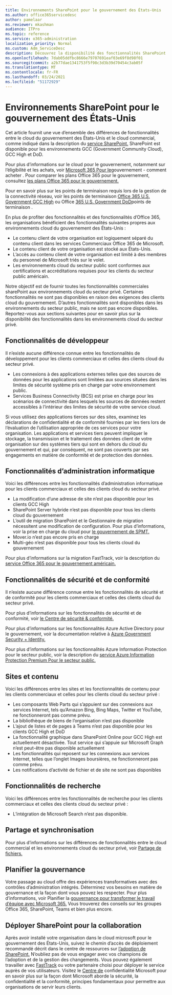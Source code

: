 ```yaml
---
title: Environnements SharePoint pour le gouvernement des États-Unis
ms.author: office365servicedesc
author: pamelaar
ms.reviewer: mkashman
audience: ITPro
ms.topic: reference
ms.service: o365-administration
localization_priority: Normal
ms.custom: Adm_ServiceDesc
description: Découvrez la disponibilité des fonctionnalités SharePoint pour les clients cloud du gouvernement américain.
ms.openlocfilehash: 7dab05ddfbc8666e79707691eaf03e69f8d98f01
ms.sourcegitcommit: a2b77dae1341753f5f98c3d3b39d70454c3ab05f
ms.translationtype: MT
ms.contentlocale: fr-FR
ms.lasthandoff: 03/24/2021
ms.locfileid: "51172929"
---
```

# <a name="sharepoint-for-us-government-environments"></a>Environnements SharePoint pour le gouvernement des États-Unis

Cet article fournit une vue d’ensemble des différences de fonctionnalités entre le cloud du gouvernement des États-Unis et le cloud commercial, comme indiqué dans la description du [service SharePoint.](../../sharepoint-online-service-description/sharepoint-online-service-description.md) SharePoint est disponible pour les environnements GCC (Government Community Cloud), GCC High et DoD. 

Pour plus d’informations sur le cloud pour le gouvernement, notamment sur l’éligibilité et les achats, voir [Microsoft 365 Pour le](./microsoft-365-government-how-to-buy.md)gouvernement - comment acheter . Pour comparer les plans Office 365 pour le gouvernement, consultez [les plans Office 365 pour le gouvernement.](https://www.microsoft.com/microsoft-365/government/compare-office-365-government-plans?rtc=1#EligibilityRequirements)

Pour en savoir plus sur les points de terminaison requis lors de la gestion de la connectivité réseau, voir les points de terminaison [Office 365 U.S. Government GCC High](/office365/enterprise/office-365-u-s-government-gcc-high-endpoints#sharepoint-online-and-onedrive-for-business) ou Office [365 U.S. Government DoD](/office365/enterprise/office-365-u-s-government-dod-endpoints#sharepoint-online-and-onedrive-for-business)points de terminaison .

En plus de profiter des fonctionnalités et des fonctionnalités d’Office 365, les organisations bénéficient des fonctionnalités suivantes propres aux environnements cloud du gouvernement des États-Unis :

-   Le contenu client de votre organisation est logiquement séparé du contenu client dans les services Commerciaux Office 365 de Microsoft.
-   Le contenu client de votre organisation est stocké aux États-Unis.
-   L’accès au contenu client de votre organisation est limité à des membres du personnel de Microsoft triés sur le volet.
-   Les environnements cloud du secteur public sont conformes aux certifications et accréditations requises pour les clients du secteur public américain.

Notre objectif est de fournir toutes les fonctionnalités commerciales sharePoint aux environnements cloud du secteur privé. Certaines fonctionnalités ne sont pas disponibles en raison des exigences des clients cloud du gouvernement. D’autres fonctionnalités sont disponibles dans les environnements du secteur public, mais ne sont pas encore disponibles. Reportez-vous aux sections suivantes pour en savoir plus sur la disponibilité des fonctionnalités dans les environnements cloud du secteur privé.

## <a name="developer-features"></a>Fonctionnalités de développeur

Il n’existe aucune différence connue entre les fonctionnalités de développement pour les clients commerciaux et celles des clients cloud du secteur privé.

- Les connexions à des applications externes telles que des sources de données pour les applications sont limitées aux sources situées dans les limites de sécurité système pris en charge par votre environnement public.
- Services Business Connectivity (BCS) est prise en charge pour les scénarios de connectivité dans lesquels les sources de données restent accessibles à l’intérieur des limites de sécurité de votre service cloud.

Si vous utilisez des applications tierces sur des sites, examinez les déclarations de confidentialité et de conformité fournies par les tiers lors de l’évaluation de l’utilisation appropriée de ces services pour votre organisation. Les applications et services tiers peuvent impliquer le stockage, la transmission et le traitement des données client de votre organisation sur des systèmes tiers qui sont en dehors du cloud du gouvernement et qui, par conséquent, ne sont pas couverts par ses engagements en matière de conformité et de protection des données. 

## <a name="it-admin-features"></a>Fonctionnalités d’administration informatique

Voici les différences entre les fonctionnalités d’administration informatique pour les clients commerciaux et celles des clients cloud du secteur privé.

- La modification d’une adresse de site n’est pas disponible pour les clients GCC High
- SharePoint Server hybride n’est pas disponible pour tous les clients cloud du gouvernement
- L’outil de migration SharePoint et le Gestionnaire de migration nécessitent une modification de configuration. Pour plus d’informations, voir la prise en charge du cloud pour [le gouvernement de SPMT.](/sharepointmigration/spmt-install-issues#government-cloud-support)
- Mover.io n’est pas encore pris en charge
- Multi-géo n’est pas disponible pour tous les clients cloud du gouvernement

Pour plus d’informations sur la migration FastTrack, voir la description du [service Office 365 pour le gouvernement américain.](./office-365-us-government.md#data-migrations-performed-by-fasttrack)

## <a name="security-and-compliance-features"></a>Fonctionnalités de sécurité et de conformité

Il n’existe aucune différence connue entre les fonctionnalités de sécurité et de conformité pour les clients commerciaux et celles des clients cloud du secteur privé.

Pour plus d’informations sur les fonctionnalités de sécurité et de conformité, voir [le Centre de sécurité & conformité.](../office-365-securitycompliance-center.md)

Pour plus d’informations sur les fonctionnalités Azure Active Directory pour le gouvernement, voir la documentation relative à [Azure Government Security + Identity.](/azure/azure-government/documentation-government-services-securityandidentity#azure-active-directory) 

Pour plus d’informations sur les fonctionnalités Azure Information Protection pour le secteur public, voir la description du [service Azure Information Protection Premium Pour le secteur public.](/enterprise-mobility-security/solutions/ems-aip-premium-govt-service-description) 

## <a name="sites-and-content"></a>Sites et contenu

Voici les différences entre les sites et les fonctionnalités de contenu pour les clients commerciaux et celles pour les clients cloud du secteur privé :

- Les composants Web Parts qui s’appuient sur des connexions aux services Internet, tels qu’Amazon Bing, Bing Maps, Twitter et YouTube, ne fonctionneront pas comme prévu.
- La bibliothèque de biens de l’organisation n’est pas disponible
- L’ajout de listes et de pages à Teams n’est pas disponible pour les clients GCC High et DoD
- La fonctionnalité graphique dans SharePoint Online pour GCC High est actuellement désactivée. Tout service qui s’appuie sur Microsoft Graph n’est peut-être pas disponible actuellement
- Les fonctionnalités qui reposent sur les connexions aux services Internet, telles que l’onglet Images boursières, ne fonctionneront pas comme prévu.
- Les notifications d’activité de fichier et de site ne sont pas disponibles

## <a name="search-features"></a>Fonctionnalités de recherche

Voici les différences entre les fonctionnalités de recherche pour les clients commerciaux et celles des clients cloud du secteur privé :

- L’intégration de Microsoft Search n’est pas disponible.

## <a name="sharing-and-sync"></a>Partage et synchronisation

Pour plus d’informations sur les différences de fonctionnalités entre le cloud commercial et les environnements cloud du secteur privé, voir [Partage de fichiers.](./gcc-high-and-dod.md#file-sharing)

## <a name="plan-for-governance"></a>Planifier la gouvernance

Votre passage au cloud offre des expériences transformatives avec des contrôles d’administration intégrés. Déterminez vos besoins en matière de gouvernance et la façon dont vous pouvez les respecter. Pour plus d’informations, voir Planifier la [gouvernance pour transformer le travail d’équipe avec Microsoft 365.](https://resources.techcommunity.microsoft.com/teamwork-governance/) Vous trouverez des conseils sur les groupes Office 365, SharePoint, Teams et bien plus encore.

## <a name="deploy-sharepoint-for-collaboration"></a>Déployer SharePoint pour la collaboration

Après avoir installé votre organisation dans le cloud microsoft pour le gouvernement des États-Unis, suivez le chemin d’accès de déploiement recommandé décrit dans le centre de ressources sur [l’adoption de SharePoint.](https://resources.techcommunity.microsoft.com/resources/SharePoint-adoption/) N’oubliez pas de vous engager avec vos champions de l’adoption et de la gestion des changements.
Vous pouvez également travailler avec [FastTrack](https://www.microsoft.com/fasttrack) ou votre partenaire choisi pour déployer le service auprès de vos utilisateurs.
Visitez le [Centre de](https://www.microsoft.com/trust-center) confidentialité Microsoft pour en savoir plus sur la façon dont Microsoft aborde la sécurité, la confidentialité et la conformité, principes fondamentaux pour permettre aux organisations de servir leurs clients.